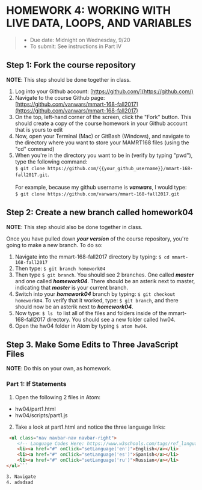 # HOMEWORK 4: WORKING WITH LIVE DATA, LOOPS, AND VARIABLES
> * Due date: Midnight on Wednesday, 9/20
> * To submit: See instructions in Part IV

## Step 1: Fork the course repository
**NOTE**: This step should be done together in class.

1. Log into your Github account: [https://github.com/](https://github.com/)
2. Navigate to the course Github page: [https://github.com/vanwars/mmart-168-fall2017](https://github.com/vanwars/mmart-168-fall2017)
3. On the top, left-hand corner of the screen, click the "Fork" button. This should create a copy of the course homework in your Github account that is yours to edit
4. Now, open your Terminal (Mac) or GitBash (Windows), and navigate to the directory where you want to store your MAMRT168 files (using the "cd" command)
5. When you're in the directory you want to be in (verify by typing "pwd"), type the following
command: <br>`$ git clone https://github.com/{{your_github_username}}/mmart-168-fall2017.git`.<br><br> For example, because my github username is ***vanwars***, I would type: <br>`$ git clone https://github.com/vanwars/mmart-168-fall2017.git`

## Step 2: Create a new branch called homework04
**NOTE**: This step should also be done together in class.

Once you have pulled down ***your version*** of the course repository, you're going to make a new branch. To do so:

1. Navigate into the mmart-168-fall2017 directory by typing: `$ cd mmart-168-fall2017`
2. Then type: `$ git branch homework04`
3. Then type `$ git branch`. You should see 2 branches. One called ***master*** and one called ***homework04***. There should be an asterik next to master, indicating that ***master*** is your current branch.
4. Switch into your ***homework04*** branch by typing: `$ git checkout homework04`. To verify that it worked, type: `$ git branch`, and there should now be an asterik next to ***homework04***.
5. Now type: `$ ls ` to list all of the files and folders inside of the mmart-168-fall2017 directory. You should see a new folder called hw04.
6. Open the hw04 folder in Atom by typing `$ atom hw04`.

## Step 3. Make Some Edits to Three JavaScript Files
**NOTE**: Do this on your own, as homework.

### Part 1: If Statements
1. Open the following 2 files in Atom: 
  * hw04/part1.html
  * hw04/scripts/part1.js
2. Take a look at part1.html and notice the three language links:

```html
 <ul class="nav navbar-nav navbar-right">
    <!-- Language Codes Here: https://www.w3schools.com/tags/ref_language_codes.asp -->
    <li><a href="#" onClick="setLanguage('en')">English</a></li>
    <li><a href="#" onClick="setLanguage('es')">Spanish</a></li>
    <li><a href="#" onClick="setLanguage('ru')">Russian</a></li>
</ul>```

3. Navigate
4. adsdsad